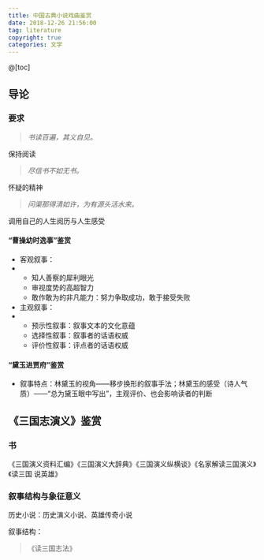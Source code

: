 ```yaml
---
title: 中国古典小说戏曲鉴赏
date: 2018-12-26 21:56:00
tag: literature
copyright: true
categories: 文学
---
```


@[toc]



## 导论

### 要求

> *书读百遍，其义自见。*

保持阅读

> *尽信书不如无书。*

怀疑的精神

> *问渠那得清如许，为有源头活水来。*

调用自己的人生阅历与人生感受

#### “曹操幼时逸事”鉴赏

- 客观叙事：
- - 知人善察的犀利眼光
  - 审视度势的高超智力
  - 敢作敢为的非凡能力：努力争取成功，敢于接受失败
- 主观叙事：
- - 预示性叙事：叙事文本的文化意蕴
  - 选择性叙事：叙事者的话语权威
  - 评价性叙事：评点者的话语权威

#### “黛玉进贾府”鉴赏

- 叙事特点：林黛玉的视角——移步换形的叙事手法；林黛玉的感受（诗人气质）——“总为黛玉眼中写出”，主观评价、也会影响读者的判断



## 《三国志演义》鉴赏

### 书

《三国演义资料汇编》《三国演义大辞典》《三国演义纵横谈》《名家解读三国演义》《读三国 说英雄》

### 叙事结构与象征意义

历史小说：历史演义小说、英雄传奇小说

叙事结构：

> 《读三国志法》





















